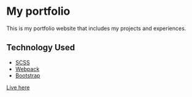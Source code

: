 # My portfolio
This is my portfolio website that includes my projects and experiences.

## Technology Used
- [SCSS](https://sass-lang.com/documentation/syntax)
- [Webpack](https://webpack.js.org/)
- [Bootstrap](https://getbootstrap.com/)

[Live here](https://www.darrenlo.tech/)